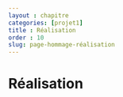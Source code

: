 ```yaml
---
layout : chapitre
categories: [projet1]
title : Réalisation
order : 10
slug: page-hommage-réalisation
---
```


# Réalisation